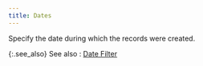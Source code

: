```yaml
---
title: Dates
---
```



Specify the date during which the records were created.


{:.see_also}
See also
: [Date  Filter](JavaScript:RelatedTopics1.Click())<!--Metadata type="DesignerControl" startspan
<object CLASSID="clsid:ADB880A6-D8FF-11CF-9377-00AA003B7A11"
	ID=RelatedTopics1
	TYPE="application/x-oleobject">
</object>-->

<object classid="clsid:ADB880A6-D8FF-11CF-9377-00AA003B7A11" id="RelatedTopics1" type="application/x-oleobject"> 
 <param name="Command" value="Related Topics">
<param name="Window" value="second">
<param name="Item1" value="Date Filter;{{site.wwe_chm}}/misc/date_filter.html">
</object><!--Metadata type="DesignerControl" endspan-->
